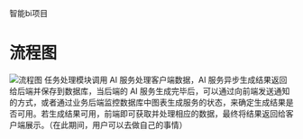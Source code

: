 智能bi项目
# 流程图
![流程图](https://github.com/Yaphets1991/X_bi/assets/73348335/935c80ef-355d-4a6c-8400-e23ed6dc53ac)
任务处理模块调用 AI 服务处理客户端数据，AI 服务异步生成结果返回给后端并保存到数据库，当后端的 AI 服务生成完毕后，可以通过向前端发送通知的方式，或者通过业务后端监控数据库中图表生成服务的状态，来确定生成结果是否可用。若生成结果可用，前端即可获取并处理相应的数据，最终将结果返回给客户端展示。（在此期间，用户可以去做自己的事情）
